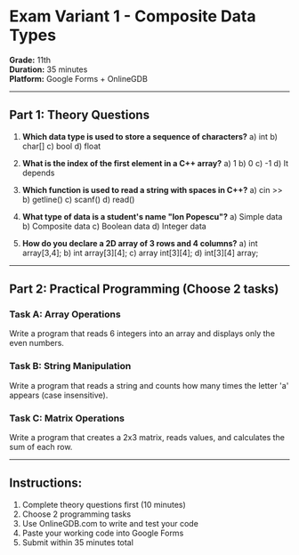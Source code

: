 # Exam Variant 1 - Composite Data Types
**Grade:** 11th  
**Duration:** 35 minutes  
**Platform:** Google Forms + OnlineGDB

---

## Part 1: Theory Questions

1. **Which data type is used to store a sequence of characters?**
   a) int
   b) char[]
   c) bool
   d) float

2. **What is the index of the first element in a C++ array?**
   a) 1
   b) 0
   c) -1
   d) It depends

3. **Which function is used to read a string with spaces in C++?**
   a) cin >>
   b) getline()
   c) scanf()
   d) read()

4. **What type of data is a student's name "Ion Popescu"?**
   a) Simple data
   b) Composite data
   c) Boolean data
   d) Integer data

5. **How do you declare a 2D array of 3 rows and 4 columns?**
   a) int array[3,4];
   b) int array[3][4];
   c) array int[3][4];
   d) int[3][4] array;

---

## Part 2: Practical Programming (Choose 2 tasks)

### Task A: Array Operations
Write a program that reads 6 integers into an array and displays only the even numbers.

### Task B: String Manipulation
Write a program that reads a string and counts how many times the letter 'a' appears (case insensitive).

### Task C: Matrix Operations
Write a program that creates a 2x3 matrix, reads values, and calculates the sum of each row.

---

## Instructions:
1. Complete theory questions first (10 minutes)
2. Choose 2 programming tasks
3. Use OnlineGDB.com to write and test your code
4. Paste your working code into Google Forms
5. Submit within 35 minutes total
